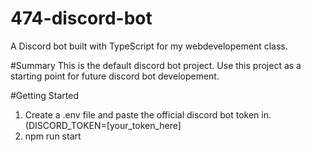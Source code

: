 # 474-discord-bot
A Discord bot built with TypeScript for my webdevelopement class. 

#Summary
This is the default discord bot project. Use this project as a starting point for future discord bot developement. 

#Getting Started
1. Create a .env file and paste the official discord bot token in. (DISCORD_TOKEN=[your_token_here]
2. npm run start
